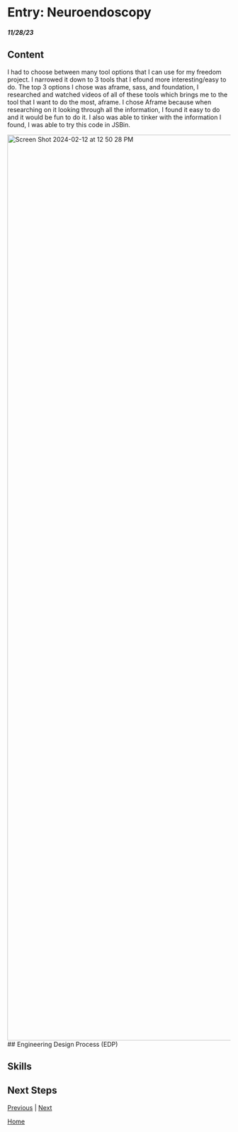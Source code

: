 # Entry: Neuroendoscopy
##### 11/28/23

## Content 
I had to choose between many tool options that I can use for my freedom project. I narrowed it down to 3 tools that I efound more interesting/easy to do. The top 3 options I chose was aframe, sass, and foundation, I researched and watched videos of all of these tools which brings me to the tool that I want to do the most, aframe. I chose Aframe because when researching on it looking through all the information, I found it easy to do and it would be fun to do it. I also was able to tinker with the information I found, I was able to try this code in JSBin.

<img width="2042" alt="Screen Shot 2024-02-12 at 12 50 28 PM" src="https://github.com/michellel7435/sep10-freedom-project/assets/146866515/024a964c-3c4f-48a0-aeea-c03e167b4f64">
## Engineering Design Process (EDP)




## Skills 


## Next Steps

[Previous](entry03.md) | [Next](entry05.md)

[Home](../README.md)

